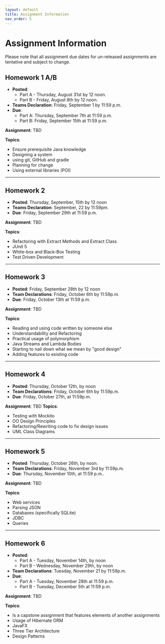 ```yaml
---
layout: default
title: Assignment Information
nav_order: 5
---
```


# Assignment Information
Please note that all assignment due dates for un-released assignments are tentative and
subject to change.

## Homework 1 A/B

* **Posted**: 
  * Part A - Thursday, August 31st by 12 noon.
  * Part B - Friday, August 8th by 12 noon.
* **Teams Declaration**: Friday, September 1 by 11:59 p.m.
* **Due**:
  * Part A: Thursday, September 7th at 11:59 p.m.
  * Part B: Friday, September 15th at 11:59 p.m.

**Assignment**: TBD

**Topics**: 
* Ensure prerequisite Java knowledge
* Designing a system
* using git, GitHub and gradle
* Planning for change
* Using external libraries (POI)


---

## Homework 2
* **Posted**: Thursday, September, 15th by 12 noon
* **Teams Declaration**: September, 22 by 11:59pm.
* **Due**: Friday, September 29th at 11:59 p.m.

**Assignment**: TBD

**Topics**:
* Refactoring with Extract Methods and Extract Class
* JUnit 5
* White-box and Black-Box Testing
* Test Driven Development

---

## Homework 3
* **Posted**: Friday, September 28th by 12 noon
* **Team Declarations**: Friday, October 6th by 11:59p.m.
* **Due**: Friday, October 13th at 11:59 p.m.

**Assignment**: TBD

**Topics**:
* Reading and using code written by someone else
* Understandability and Refactoring
* Practical usage of polymorphism
* Java Streams and Lambda Bodies
* Starting to nail down what we mean by "good design"
* Adding features to existing code

---

## Homework 4
* **Posted**: Thursday, October 12th, by noon
* **Team Declarations**: Friday, October 6th by 11:59p.m.
* **Due**: Friday, October 27th, at 11:59p.m.

**Assignment**: TBD
**Topics**:
* Testing with Mockito
* OO Design Principles
* Refactoring/Rewriting code to fix design issues
* UML Class Diagrams


---

## Homework 5
* **Posted**: Thursday, October 26th, by noon.
* **Team Declarations**: Friday, November 3rd by 11:59p.m.
* **Due**: Thursday, November 10th, at 11:59 p.m..

**Assignment**: TBD


**Topics**:
* Web services
* Parsing JSON
* Databases (specifically SQLite)
* JDBC
* Queries

---

## Homework 6
* **Posted**:  
  * Part A - Tuesday, November 14th, by noon
  * Part B - Wednesday, November 29th, by noon
* **Team Declarations**: Tuesday, November 21 by 11:59p.m.
* **Due**: 
  * Part A - Tuesday, November 28th at 11:59 p.m.
  * Part B - Tuesday, December 5th at 11:59 p.m.

**Assignment**: TBD

**Topics**:
* Is a capstone assignment that features elements of another assignments
* Usage of Hibernate ORM
* JavaFX
* Three Tier Architecture
* Design Patterns


